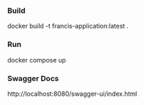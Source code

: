 
### Build 

docker build -t francis-application:latest .

### Run

docker compose up

### Swagger Docs

http://localhost:8080/swagger-ui/index.html
